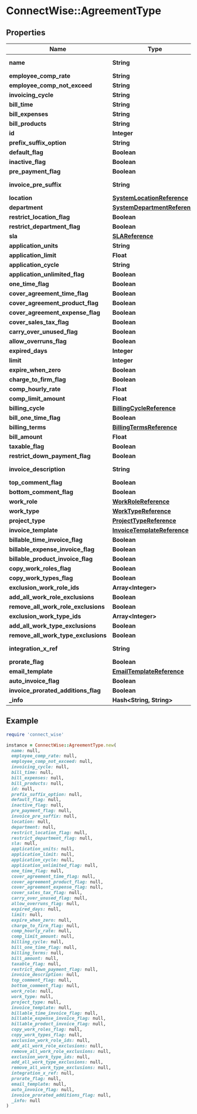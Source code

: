 # ConnectWise::AgreementType

## Properties

| Name | Type | Description | Notes |
| ---- | ---- | ----------- | ----- |
| **name** | **String** |  Max length: 50; |  |
| **employee_comp_rate** | **String** |  |  |
| **employee_comp_not_exceed** | **String** |  |  |
| **invoicing_cycle** | **String** |  |  |
| **bill_time** | **String** |  |  |
| **bill_expenses** | **String** |  |  |
| **bill_products** | **String** |  |  |
| **id** | **Integer** |  | [optional] |
| **prefix_suffix_option** | **String** |  | [optional] |
| **default_flag** | **Boolean** |  | [optional] |
| **inactive_flag** | **Boolean** |  | [optional] |
| **pre_payment_flag** | **Boolean** |  | [optional] |
| **invoice_pre_suffix** | **String** |  Max length: 5; | [optional] |
| **location** | [**SystemLocationReference**](SystemLocationReference.md) |  | [optional] |
| **department** | [**SystemDepartmentReference**](SystemDepartmentReference.md) |  | [optional] |
| **restrict_location_flag** | **Boolean** |  | [optional] |
| **restrict_department_flag** | **Boolean** |  | [optional] |
| **sla** | [**SLAReference**](SLAReference.md) |  | [optional] |
| **application_units** | **String** |  | [optional] |
| **application_limit** | **Float** |  | [optional] |
| **application_cycle** | **String** |  | [optional] |
| **application_unlimited_flag** | **Boolean** |  | [optional] |
| **one_time_flag** | **Boolean** |  | [optional] |
| **cover_agreement_time_flag** | **Boolean** |  | [optional] |
| **cover_agreement_product_flag** | **Boolean** |  | [optional] |
| **cover_agreement_expense_flag** | **Boolean** |  | [optional] |
| **cover_sales_tax_flag** | **Boolean** |  | [optional] |
| **carry_over_unused_flag** | **Boolean** |  | [optional] |
| **allow_overruns_flag** | **Boolean** |  | [optional] |
| **expired_days** | **Integer** |  | [optional] |
| **limit** | **Integer** |  | [optional] |
| **expire_when_zero** | **Boolean** |  | [optional] |
| **charge_to_firm_flag** | **Boolean** |  | [optional] |
| **comp_hourly_rate** | **Float** |  | [optional] |
| **comp_limit_amount** | **Float** |  | [optional] |
| **billing_cycle** | [**BillingCycleReference**](BillingCycleReference.md) |  | [optional] |
| **bill_one_time_flag** | **Boolean** |  | [optional] |
| **billing_terms** | [**BillingTermsReference**](BillingTermsReference.md) |  | [optional] |
| **bill_amount** | **Float** |  | [optional] |
| **taxable_flag** | **Boolean** |  | [optional] |
| **restrict_down_payment_flag** | **Boolean** |  | [optional] |
| **invoice_description** | **String** |  Max length: 4000; | [optional] |
| **top_comment_flag** | **Boolean** |  | [optional] |
| **bottom_comment_flag** | **Boolean** |  | [optional] |
| **work_role** | [**WorkRoleReference**](WorkRoleReference.md) |  | [optional] |
| **work_type** | [**WorkTypeReference**](WorkTypeReference.md) |  | [optional] |
| **project_type** | [**ProjectTypeReference**](ProjectTypeReference.md) |  | [optional] |
| **invoice_template** | [**InvoiceTemplateReference**](InvoiceTemplateReference.md) |  | [optional] |
| **billable_time_invoice_flag** | **Boolean** |  | [optional] |
| **billable_expense_invoice_flag** | **Boolean** |  | [optional] |
| **billable_product_invoice_flag** | **Boolean** |  | [optional] |
| **copy_work_roles_flag** | **Boolean** |  | [optional] |
| **copy_work_types_flag** | **Boolean** |  | [optional] |
| **exclusion_work_role_ids** | **Array&lt;Integer&gt;** |  | [optional] |
| **add_all_work_role_exclusions** | **Boolean** |  | [optional] |
| **remove_all_work_role_exclusions** | **Boolean** |  | [optional] |
| **exclusion_work_type_ids** | **Array&lt;Integer&gt;** |  | [optional] |
| **add_all_work_type_exclusions** | **Boolean** |  | [optional] |
| **remove_all_work_type_exclusions** | **Boolean** |  | [optional] |
| **integration_x_ref** | **String** |  Max length: 50; | [optional] |
| **prorate_flag** | **Boolean** |  | [optional] |
| **email_template** | [**EmailTemplateReference**](EmailTemplateReference.md) |  | [optional] |
| **auto_invoice_flag** | **Boolean** |  | [optional] |
| **invoice_prorated_additions_flag** | **Boolean** |  | [optional] |
| **_info** | **Hash&lt;String, String&gt;** |  | [optional] |

## Example

```ruby
require 'connect_wise'

instance = ConnectWise::AgreementType.new(
  name: null,
  employee_comp_rate: null,
  employee_comp_not_exceed: null,
  invoicing_cycle: null,
  bill_time: null,
  bill_expenses: null,
  bill_products: null,
  id: null,
  prefix_suffix_option: null,
  default_flag: null,
  inactive_flag: null,
  pre_payment_flag: null,
  invoice_pre_suffix: null,
  location: null,
  department: null,
  restrict_location_flag: null,
  restrict_department_flag: null,
  sla: null,
  application_units: null,
  application_limit: null,
  application_cycle: null,
  application_unlimited_flag: null,
  one_time_flag: null,
  cover_agreement_time_flag: null,
  cover_agreement_product_flag: null,
  cover_agreement_expense_flag: null,
  cover_sales_tax_flag: null,
  carry_over_unused_flag: null,
  allow_overruns_flag: null,
  expired_days: null,
  limit: null,
  expire_when_zero: null,
  charge_to_firm_flag: null,
  comp_hourly_rate: null,
  comp_limit_amount: null,
  billing_cycle: null,
  bill_one_time_flag: null,
  billing_terms: null,
  bill_amount: null,
  taxable_flag: null,
  restrict_down_payment_flag: null,
  invoice_description: null,
  top_comment_flag: null,
  bottom_comment_flag: null,
  work_role: null,
  work_type: null,
  project_type: null,
  invoice_template: null,
  billable_time_invoice_flag: null,
  billable_expense_invoice_flag: null,
  billable_product_invoice_flag: null,
  copy_work_roles_flag: null,
  copy_work_types_flag: null,
  exclusion_work_role_ids: null,
  add_all_work_role_exclusions: null,
  remove_all_work_role_exclusions: null,
  exclusion_work_type_ids: null,
  add_all_work_type_exclusions: null,
  remove_all_work_type_exclusions: null,
  integration_x_ref: null,
  prorate_flag: null,
  email_template: null,
  auto_invoice_flag: null,
  invoice_prorated_additions_flag: null,
  _info: null
)
```

